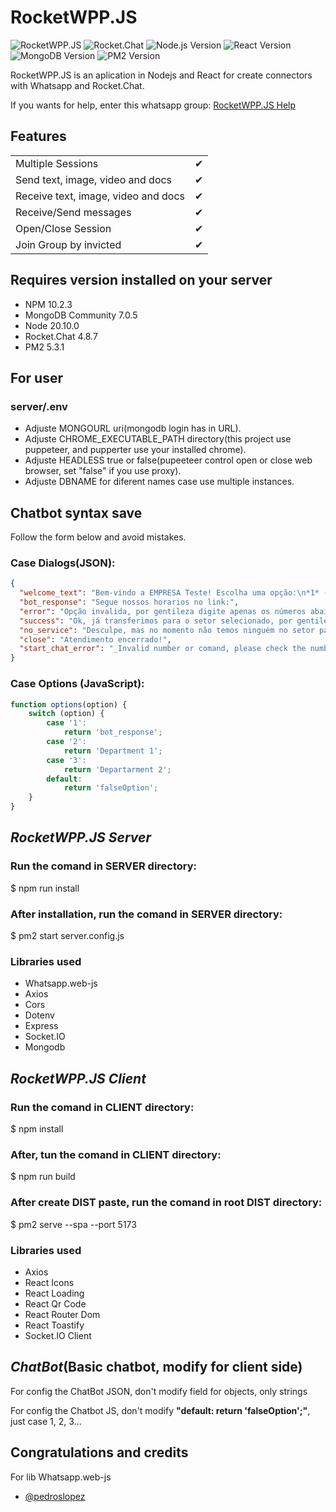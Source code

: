 # RocketWPP.JS

![RocketWPP.JS](https://i.imgur.com/M7iSCgd.png)
![Rocket.Chat](https://img.shields.io/badge/Rocket.Chat-4.8.7-ed4359.svg)
![Node.js Version](https://img.shields.io/badge/Node.js-20.10.0-green.svg)
![React Version](https://img.shields.io/badge/React-18.2.0-5ed3f3.svg)
![MongoDB Version](https://img.shields.io/badge/MongoDB%20Community-7.0.5-00ed64.svg)
![PM2 Version](https://img.shields.io/badge/PM2-5.3.1-5f05ec.svg)

RocketWPP.JS is an aplication in Nodejs and React for create connectors with Whatsapp and Rocket.Chat.  

If you wants for help, enter this whatsapp group: [RocketWPP.JS Help](https://chat.whatsapp.com/FaCeyAth56GIy2nWr0fDjt)  

## Features

|                                      |     |
| ------------------------------------ | --- |
| Multiple Sessions                    | ✔   |
| Send   text, image, video and docs   | ✔   |
| Receive text, image, video and docs  | ✔   |
| Receive/Send messages                | ✔   |
| Open/Close Session                   | ✔   |
| Join Group by invicted               | ✔   |

## Requires version installed on your server
- NPM 10.2.3
- MongoDB Community 7.0.5
- Node 20.10.0
- Rocket.Chat 4.8.7
- PM2 5.3.1

## For user
### server/.env
- Adjuste MONGOURL uri(mongodb login has in URL).
- Adjuste CHROME_EXECUTABLE_PATH directory(this project use puppeteer, and pupperter use your installed chrome).
- Adjuste HEADLESS true or false(pupeeteer control open or close web browser, set "false" if you use proxy).
- Adjuste DBNAME for diferent names case use multiple instances.

## Chatbot syntax save
Follow the form below and avoid mistakes.

### Case Dialogs(JSON):
```json
{
  "welcome_text": "Bem-vindo a EMPRESA Teste! Escolha uma opção:\n*1* - HORARIOS\n*2* - Department 1\n*3* - Departarment 2",
  "bot_response": "Segue nossos horarios no link:",
  "error": "Opção invalida, por gentileza digite apenas os números abaixo, opção:\n*1* - HORARIOS\n*2* - Department 1\n*3* - Departarment 2",
  "success": "Ok, já transferimos para o setor selecionado, por gentileza aguarde o atendimento 😉",
  "no_service": "Desculpe, mas no momento não temos ninguém no setor para atende-lo, tente outro setor por gentileza.",
  "close": "Atendimento encerrado!",
  "start_chat_error": "_Invalid number or comand, please check the number_"
}
```

### Case Options (JavaScript):
```javascript
function options(option) {
    switch (option) {
        case '1':
            return 'bot_response';
        case '2':
            return 'Department 1';
        case '3':
            return 'Departarment 2';
        default:
            return 'falseOption';
    }
}
```

## _RocketWPP.JS Server_

### Run the comand in SERVER directory:

$ npm run install

### After installation, run the comand in SERVER directory:

$ pm2 start server.config.js

### Libraries used

- Whatsapp.web-js
- Axios
- Cors
- Dotenv
- Express
- Socket.IO
- Mongodb

## _RocketWPP.JS Client_

### Run the comand in CLIENT directory:

$ npm install

### After, tun the comand in CLIENT directory:

$ npm run build

### After create DIST paste, run the comand in root DIST directory: 

$ pm2 serve --spa --port 5173

### Libraries used

- Axios
- React Icons
- React Loading
- React Qr Code
- React Router Dom
- React Toastify
- Socket.IO Client


## _ChatBot_(Basic chatbot, modify for client side)

For config the ChatBot JSON, don't modify field for objects, only strings  

For config the Chatbot JS, don't modify **"default: return 'falseOption';"**, just case 1, 2, 3...

## Congratulations and credits
For lib Whatsapp.web-js
- [@pedroslopez](https://github.com/pedroslopez)
